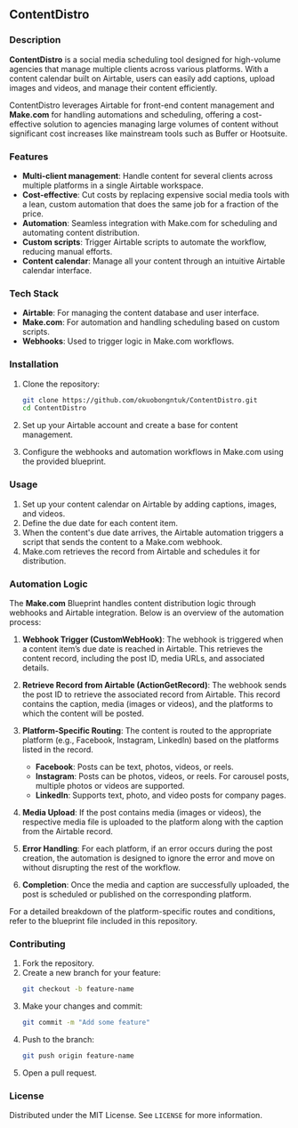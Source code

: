 
## ContentDistro

### Description
**ContentDistro** is a social media scheduling tool designed for high-volume agencies that manage multiple clients across various platforms. With a content calendar built on Airtable, users can easily add captions, upload images and videos, and manage their content efficiently.

ContentDistro leverages Airtable for front-end content management and **Make.com** for handling automations and scheduling, offering a cost-effective solution to agencies managing large volumes of content without significant cost increases like mainstream tools such as Buffer or Hootsuite.

### Features
- **Multi-client management**: Handle content for several clients across multiple platforms in a single Airtable workspace.
- **Cost-effective**: Cut costs by replacing expensive social media tools with a lean, custom automation that does the same job for a fraction of the price.
- **Automation**: Seamless integration with Make.com for scheduling and automating content distribution.
- **Custom scripts**: Trigger Airtable scripts to automate the workflow, reducing manual efforts.
- **Content calendar**: Manage all your content through an intuitive Airtable calendar interface.

### Tech Stack
- **Airtable**: For managing the content database and user interface.
- **Make.com**: For automation and handling scheduling based on custom scripts.
- **Webhooks**: Used to trigger logic in Make.com workflows.

### Installation
1. Clone the repository:
   ```bash
   git clone https://github.com/okuobongntuk/ContentDistro.git
   cd ContentDistro
   ```

2. Set up your Airtable account and create a base for content management.
3. Configure the webhooks and automation workflows in Make.com using the provided blueprint.

### Usage
1. Set up your content calendar on Airtable by adding captions, images, and videos.
2. Define the due date for each content item.
3. When the content's due date arrives, the Airtable automation triggers a script that sends the content to a Make.com webhook.
4. Make.com retrieves the record from Airtable and schedules it for distribution.

### Automation Logic

The **Make.com** Blueprint handles content distribution logic through webhooks and Airtable integration. Below is an overview of the automation process:

1. **Webhook Trigger (CustomWebHook)**: The webhook is triggered when a content item’s due date is reached in Airtable. This retrieves the content record, including the post ID, media URLs, and associated details.
   
2. **Retrieve Record from Airtable (ActionGetRecord)**: The webhook sends the post ID to retrieve the associated record from Airtable. This record contains the caption, media (images or videos), and the platforms to which the content will be posted.

3. **Platform-Specific Routing**: The content is routed to the appropriate platform (e.g., Facebook, Instagram, LinkedIn) based on the platforms listed in the record.
    - **Facebook**: Posts can be text, photos, videos, or reels.
    - **Instagram**: Posts can be photos, videos, or reels. For carousel posts, multiple photos or videos are supported.
    - **LinkedIn**: Supports text, photo, and video posts for company pages.

4. **Media Upload**: If the post contains media (images or videos), the respective media file is uploaded to the platform along with the caption from the Airtable record.

5. **Error Handling**: For each platform, if an error occurs during the post creation, the automation is designed to ignore the error and move on without disrupting the rest of the workflow.

6. **Completion**: Once the media and caption are successfully uploaded, the post is scheduled or published on the corresponding platform.

For a detailed breakdown of the platform-specific routes and conditions, refer to the blueprint file included in this repository.

### Contributing
1. Fork the repository.
2. Create a new branch for your feature:
   ```bash
   git checkout -b feature-name
   ```
3. Make your changes and commit:
   ```bash
   git commit -m "Add some feature"
   ```
4. Push to the branch:
   ```bash
   git push origin feature-name
   ```
5. Open a pull request.

### License
Distributed under the MIT License. See `LICENSE` for more information.
